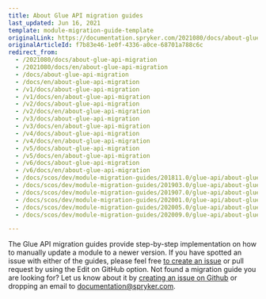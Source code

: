 ```yaml
---
title: About Glue API migration guides
last_updated: Jun 16, 2021
template: module-migration-guide-template
originalLink: https://documentation.spryker.com/2021080/docs/about-glue-api-migration
originalArticleId: f7b83e46-1e0f-4336-a0ce-68701a788c6c
redirect_from:
  - /2021080/docs/about-glue-api-migration
  - /2021080/docs/en/about-glue-api-migration
  - /docs/about-glue-api-migration
  - /docs/en/about-glue-api-migration
  - /v1/docs/about-glue-api-migration
  - /v1/docs/en/about-glue-api-migration
  - /v2/docs/about-glue-api-migration
  - /v2/docs/en/about-glue-api-migration
  - /v3/docs/about-glue-api-migration
  - /v3/docs/en/about-glue-api-migration
  - /v4/docs/about-glue-api-migration
  - /v4/docs/en/about-glue-api-migration
  - /v5/docs/about-glue-api-migration
  - /v5/docs/en/about-glue-api-migration
  - /v6/docs/about-glue-api-migration
  - /v6/docs/en/about-glue-api-migration
  - /docs/scos/dev/module-migration-guides/201811.0/glue-api/about-glue-api-migration-guides.html
  - /docs/scos/dev/module-migration-guides/201903.0/glue-api/about-glue-api-migration-guides.html
  - /docs/scos/dev/module-migration-guides/201907.0/glue-api/about-glue-api-migration-guides.html
  - /docs/scos/dev/module-migration-guides/202001.0/glue-api/about-glue-api-migration-guides.html
  - /docs/scos/dev/module-migration-guides/202005.0/glue-api/about-glue-api-migration-guides.html
  - /docs/scos/dev/module-migration-guides/202009.0/glue-api/about-glue-api-migration-guides.html

---
```


The Glue API migration guides provide step-by-step implementation on how to manually update a module to a newer version.
If you have spotted an issue with either of the guides, please feel free [to create an issue](https://github.com/spryker/spryker-docs/issues/new) or pull request by using the Edit on GitHub option.
Not found a migration guide you are looking for? Let us know about it by [creating an issue on Github](https://github.com/spryker/spryker-docs/issues/new) or dropping an email to [documentation@spryker.com](mail.to:documentation@spryker.com).
